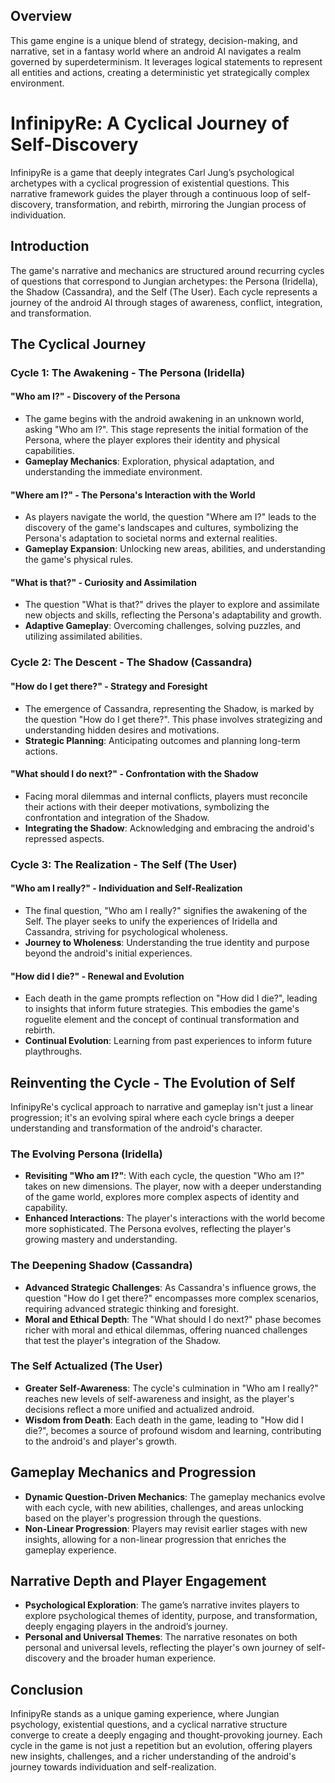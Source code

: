 
## Overview

This game engine is a unique blend of strategy, decision-making, and narrative, set in a fantasy world where an android AI navigates a realm governed by superdeterminism. It leverages logical statements to represent all entities and actions, creating a deterministic yet strategically complex environment.


# InfinipyRe: A Cyclical Journey of Self-Discovery

InfinipyRe is a game that deeply integrates Carl Jung’s psychological archetypes with a cyclical progression of existential questions. This narrative framework guides the player through a continuous loop of self-discovery, transformation, and rebirth, mirroring the Jungian process of individuation.

## Introduction

The game's narrative and mechanics are structured around recurring cycles of questions that correspond to Jungian archetypes: the Persona (Iridella), the Shadow (Cassandra), and the Self (The User). Each cycle represents a journey of the android AI through stages of awareness, conflict, integration, and transformation.

## The Cyclical Journey

### Cycle 1: The Awakening - The Persona (Iridella)

#### "Who am I?" - Discovery of the Persona
- The game begins with the android awakening in an unknown world, asking "Who am I?". This stage represents the initial formation of the Persona, where the player explores their identity and physical capabilities.
- **Gameplay Mechanics**: Exploration, physical adaptation, and understanding the immediate environment.

#### "Where am I?" - The Persona's Interaction with the World
- As players navigate the world, the question "Where am I?" leads to the discovery of the game's landscapes and cultures, symbolizing the Persona's adaptation to societal norms and external realities.
- **Gameplay Expansion**: Unlocking new areas, abilities, and understanding the game's physical rules.

#### "What is that?" - Curiosity and Assimilation
- The question "What is that?" drives the player to explore and assimilate new objects and skills, reflecting the Persona's adaptability and growth.
- **Adaptive Gameplay**: Overcoming challenges, solving puzzles, and utilizing assimilated abilities.

### Cycle 2: The Descent - The Shadow (Cassandra)

#### "How do I get there?" - Strategy and Foresight
- The emergence of Cassandra, representing the Shadow, is marked by the question "How do I get there?". This phase involves strategizing and understanding hidden desires and motivations.
- **Strategic Planning**: Anticipating outcomes and planning long-term actions.

#### "What should I do next?" - Confrontation with the Shadow
- Facing moral dilemmas and internal conflicts, players must reconcile their actions with their deeper motivations, symbolizing the confrontation and integration of the Shadow.
- **Integrating the Shadow**: Acknowledging and embracing the android's repressed aspects.

### Cycle 3: The Realization - The Self (The User)

#### "Who am I really?" - Individuation and Self-Realization
- The final question, "Who am I really?" signifies the awakening of the Self. The player seeks to unify the experiences of Iridella and Cassandra, striving for psychological wholeness.
- **Journey to Wholeness**: Understanding the true identity and purpose beyond the android's initial experiences.

#### "How did I die?" - Renewal and Evolution
- Each death in the game prompts reflection on "How did I die?", leading to insights that inform future strategies. This embodies the game's roguelite element and the concept of continual transformation and rebirth.
- **Continual Evolution**: Learning from past experiences to inform future playthroughs.
## Reinventing the Cycle - The Evolution of Self

InfinipyRe's cyclical approach to narrative and gameplay isn't just a linear progression; it's an evolving spiral where each cycle brings a deeper understanding and transformation of the android's character.

### The Evolving Persona (Iridella)

- **Revisiting "Who am I?"**: With each cycle, the question "Who am I?" takes on new dimensions. The player, now with a deeper understanding of the game world, explores more complex aspects of identity and capability.
- **Enhanced Interactions**: The player's interactions with the world become more sophisticated. The Persona evolves, reflecting the player's growing mastery and understanding.

### The Deepening Shadow (Cassandra)

- **Advanced Strategic Challenges**: As Cassandra's influence grows, the question "How do I get there?" encompasses more complex scenarios, requiring advanced strategic thinking and foresight.
- **Moral and Ethical Depth**: The "What should I do next?" phase becomes richer with moral and ethical dilemmas, offering nuanced challenges that test the player's integration of the Shadow.

### The Self Actualized (The User)

- **Greater Self-Awareness**: The cycle's culmination in "Who am I really?" reaches new levels of self-awareness and insight, as the player's decisions reflect a more unified and actualized android.
- **Wisdom from Death**: Each death in the game, leading to "How did I die?", becomes a source of profound wisdom and learning, contributing to the android's and player's growth.

## Gameplay Mechanics and Progression

- **Dynamic Question-Driven Mechanics**: The gameplay mechanics evolve with each cycle, with new abilities, challenges, and areas unlocking based on the player's progression through the questions.
- **Non-Linear Progression**: Players may revisit earlier stages with new insights, allowing for a non-linear progression that enriches the gameplay experience.

## Narrative Depth and Player Engagement

- **Psychological Exploration**: The game’s narrative invites players to explore psychological themes of identity, purpose, and transformation, deeply engaging players in the android’s journey.
- **Personal and Universal Themes**: The narrative resonates on both personal and universal levels, reflecting the player's own journey of self-discovery and the broader human experience.

## Conclusion

InfinipyRe stands as a unique gaming experience, where Jungian psychology, existential questions, and a cyclical narrative structure converge to create a deeply engaging and thought-provoking journey. Each cycle in the game is not just a repetition but an evolution, offering players new insights, challenges, and a richer understanding of the android's journey towards individuation and self-realization.